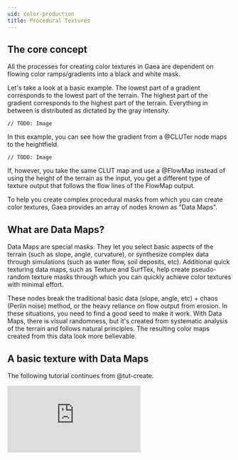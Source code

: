 ```yaml
---
uid: color-production
title: Procedural Textures
---
```


## The core concept

All the processes for creating color textures in Gaea are dependent on flowing color ramps/gradients into a black and white mask.

Let's take a look at a basic example. The lowest part of a gradient corresponds to the lowest part of the terrain. The highest part of the gradient corresponds to the highest part of the terrain. Everything in between is distributed as dictated by the gray intensity.

`// TODO: Image`

In this example, you can see how the gradient from a @CLUTer node maps to the heightfield.

`// TODO: Image`

If, however, you take the same CLUT map and use a @FlowMap instead of using the height of the terrain as the input, you get a different type of texture output that follows the flow lines of the FlowMap output.

To help you create complex procedural masks from which you can create color textures, Gaea provides an array of nodes known as "Data Maps".


## What are Data Maps?

Data Maps are special masks. They let you select basic aspects of the terrain (such as slope, angle, curvature), or synthesize complex data through simulations (such as water flow, soil deposits, etc). Additional quick texturing data maps, such as Texture and SurfTex, help create pseudo-random texture masks through which you can quickly achieve color textures with minimal effort.

These nodes break the traditional basic data (slope, angle, etc) + chaos (Perlin noise) method, or the heavy reliance on flow output from erosion. In these situations, you need to find a good seed to make it work. With Data Maps, there is visual randomness, but it's created from systematic analysis of the terrain and follows natural principles. The resulting color maps created from this data look more believable.


## A basic texture with Data Maps

The following tutorial continues from @tut-create.

<div class="embed-responsive embed-responsive-16by9">
<iframe class="embed-responsive-item" src="https://www.youtube-nocookie.com/embed/4AFDXxYlQMg" frameborder="0" allow="accelerometer; autoplay; encrypted-media; gyroscope; picture-in-picture" allowfullscreen></iframe>
</div>
